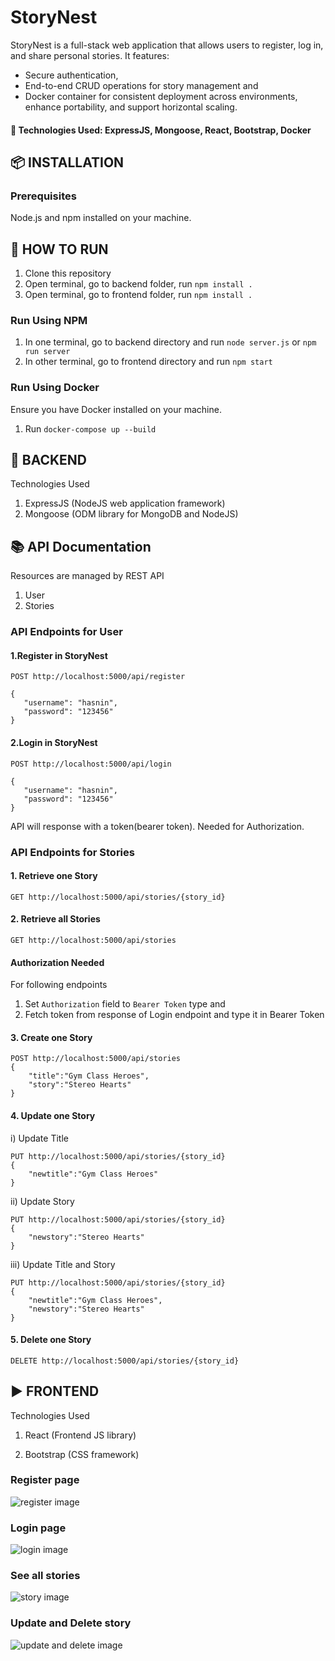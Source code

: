 # StoryNest
StoryNest is a full-stack web application that allows users to register, log in, and share personal stories. It features: 
 - Secure authentication, 
 - End-to-end CRUD operations for story management and 
 - Docker container for consistent deployment across environments, enhance portability, and support horizontal scaling.
#### 🎲 Technologies Used: ExpressJS, Mongoose, React, Bootstrap, Docker


## 📦 INSTALLATION
### Prerequisites
Node.js and npm installed on your machine.

## 🧪 HOW TO RUN
1. Clone this repository
2. Open terminal, go to backend folder, run ```npm install .```
3. Open terminal, go to frontend folder, run ```npm install .```
### Run Using NPM
1. In one terminal, go to backend directory and run ```node server.js``` or ```npm run server```
2. In other terminal, go to frontend directory and run ```npm start```

### Run Using Docker
Ensure you have Docker installed on your machine.
1. Run ```docker-compose up --build```

## :nut_and_bolt: BACKEND
Technologies Used
1. ExpressJS (NodeJS web application framework)
2. Mongoose (ODM library for MongoDB and NodeJS)

## 📚 API Documentation

Resources are managed by REST API

1. User
2. Stories

### API Endpoints for User

#### 1.Register in StoryNest

```
POST http://localhost:5000/api/register

{
   "username": "hasnin",
   "password": "123456" 
}
```

#### 2.Login in StoryNest
```
POST http://localhost:5000/api/login

{
   "username": "hasnin",
   "password": "123456" 
}
```
API will response with a token(bearer token). Needed for Authorization.

### API Endpoints for Stories

#### 1. Retrieve one Story
```
GET http://localhost:5000/api/stories/{story_id}
```
#### 2. Retrieve all Stories
```
GET http://localhost:5000/api/stories
```
#### Authorization Needed
For following endpoints
1. Set ```Authorization``` field to ```Bearer Token``` type and
2. Fetch token from response of Login endpoint and type it in Bearer Token
#### 3. Create one Story
```
POST http://localhost:5000/api/stories
{
    "title":"Gym Class Heroes",
    "story":"Stereo Hearts"
}
```
#### 4. Update one Story
i) Update Title
```
PUT http://localhost:5000/api/stories/{story_id}
{
    "newtitle":"Gym Class Heroes"
}
```

ii) Update Story
```
PUT http://localhost:5000/api/stories/{story_id}
{
    "newstory":"Stereo Hearts"
}
```

iii) Update Title and Story
```
PUT http://localhost:5000/api/stories/{story_id}
{
    "newtitle":"Gym Class Heroes",
    "newstory":"Stereo Hearts"
}
```
#### 5. Delete one Story 
```
DELETE http://localhost:5000/api/stories/{story_id}
```

## :arrow_forward: FRONTEND
Technologies Used

1. React (Frontend JS library)

2. Bootstrap (CSS framework)
### Register page
![register image](https://github.com/bonna46/MyStory/blob/main/frontend/register.PNG)

### Login page
![login image](https://github.com/bonna46/MyStory/blob/main/frontend/login.PNG)

### See all stories
![story image](https://github.com/bonna46/MyStory/blob/main/frontend/stories.PNG)

### Update and Delete story
![update and delete image](https://github.com/bonna46/MyStory/blob/main/frontend/update.PNG)


